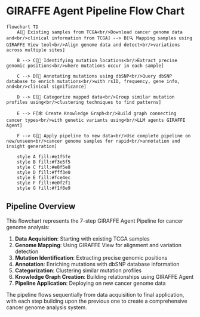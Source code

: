 # GIRAFFE Agent Pipeline Flow Chart

```mermaid
flowchart TD
    A[🧬 Existing samples from TCGA<br/>Download cancer genome data and<br/>clinical information from TCGA] --> B[🔍 Mapping samples using GIRAFFE View tool<br/>Align genome data and detect<br/>variations across multiple sites]
    
    B --> C[📍 Identifying mutation locations<br/>Extract precise genomic positions<br/>where mutations occur in each sample]
    
    C --> D[📝 Annotating mutations using dbSNP<br/>Query dbSNP database to enrich mutations<br/>with rsID, frequency, gene info, and<br/>clinical significance]
    
    D --> E[🎯 Categorize mapped data<br/>Group similar mutation profiles using<br/>clustering techniques to find patterns]
    
    E --> F[🕸️ Create Knowledge Graph<br/>Build graph connecting cancer types<br/>with genetic variants using<br/>LLM agents GIRAFFE Agent]
    
    F --> G[🔬 Apply pipeline to new data<br/>Use complete pipeline on new/unseen<br/>cancer genome samples for rapid<br/>annotation and insight generation]
    
    style A fill:#e1f5fe
    style B fill:#f3e5f5
    style C fill:#e8f5e8
    style D fill:#fff3e0
    style E fill:#fce4ec
    style F fill:#e0f2f1
    style G fill:#f1f8e9
```

## Pipeline Overview

This flowchart represents the 7-step GIRAFFE Agent Pipeline for cancer genome analysis:

1. **Data Acquisition**: Starting with existing TCGA samples
2. **Genome Mapping**: Using GIRAFFE View for alignment and variation detection
3. **Mutation Identification**: Extracting precise genomic positions
4. **Annotation**: Enriching mutations with dbSNP database information
5. **Categorization**: Clustering similar mutation profiles
6. **Knowledge Graph Creation**: Building relationships using GIRAFFE Agent
7. **Pipeline Application**: Deploying on new cancer genome data

The pipeline flows sequentially from data acquisition to final application, with each step building upon the previous one to create a comprehensive cancer genome analysis system.